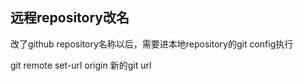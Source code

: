 ## 远程repository改名

改了github repository名称以后，需要进本地repository的git config执行

git remote set-url origin 新的git url

